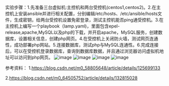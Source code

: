 实验步骤：1.先准备三台虚拟机:主控机和两台受控机(centos1,centos2)。2.在主控机上安装ansible并进行相关配置，分别编辑/etc/hosts、/etc/ansible/hosts文件，生成密钥，给两台受控机设置免密登录，测试主控机能否ping通受控机。3.在主控机上编写一个playbook（lamp.yaml)，里面包含epel-release,apache,MySQL以及php的下载，并开启apache，MySQL服务，创建数据库，设置相关信息，创建php网页。4.在受控机上关闭防火墙，测试网页连通性，成功部署php网站。5.连接数据库，测试php与MySQL连通性。6.完成连接后，可以在受控机登录数据库，查询到数据库数据，并且通过浏览器访问虚拟机地址可以访问到php网页。
![image](https://github.com/huangA1200/ansible/assets/172261871/6e2edde6-1f0e-4893-9202-bd99f315522a)
![image](https://github.com/huangA1200/ansible/assets/172261871/46e3ac4a-268e-45bd-b15c-cfb084113e1f)
![image](https://github.com/huangA1200/ansible/assets/172261871/ed7e12e4-9d41-4887-9264-40c23013ce20)
![image](https://github.com/huangA1200/ansible/assets/172261871/851fb22e-1bce-4377-aa5f-5689fdcbc1ab)




参考资料：
1.https://blog.csdn.net/m0_58805648/article/details/125699133



2.https://blog.csdn.net/m0_64505752/article/details/132815028

